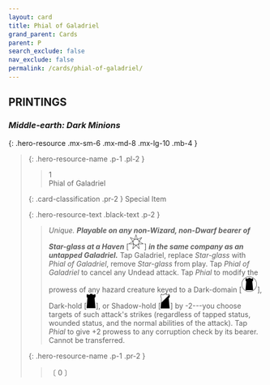 ```yaml
---
layout: card
title: Phial of Galadriel
grand_parent: Cards
parent: P
search_exclude: false
nav_exclude: false
permalink: /cards/phial-of-galadriel/
---
```


## PRINTINGS


### _Middle-earth: Dark Minions_

{: .hero-resource .mx-sm-6 .mx-md-8 .mx-lg-10 .mb-4 }
> {: .hero-resource-name .p-1 .pl-2 }
> > <div class="card-mp">1</div>
> > <div class="card-name">Phial of Galadriel</div>
>
> {: .card-classification .pr-2 }
> Special Item
>
> {: .hero-resource-text .black-text .p-2 }
> > _Unique._ ***Playable on any non-Wizard, non-Dwarf bearer of Star-glass at a Haven*** <nobr>[<img src="/assets/images/free-haven.svg">]</nobr> ***in the same company as an untapped Galadriel.*** Tap Galadriel, replace _Star-glass_ with _Phial of Galadriel_, remove _Star-glass_ from play. Tap _Phial of Galadriel_ to cancel any Undead attack. Tap _Phial_ to modify the prowess of any hazard creature keyed to a Dark-domain <nobr>[<img src="/assets/images/dark-domain.svg">]</nobr>, Dark-hold <nobr>[<img src="/assets/images/dark-hold.svg">]</nobr>, or Shadow-hold <nobr>[<img src="/assets/images/shadow-hold.svg">]</nobr> by -2---you choose targets of such attack's strikes (regardless of tapped status, wounded status, and the normal abilities of the attack). Tap _Phial_ to give +2 prowess to any corruption check by its bearer. Cannot be transferred.  
> 
> {: .hero-resource-name .p-1 .pr-2 }
> > <div class="card-shield"></div>
> > <div class="card-corruption">〔 0 〕</div>
